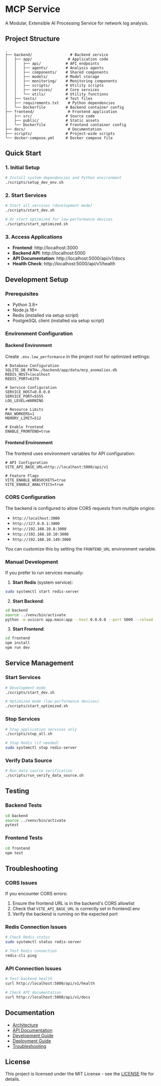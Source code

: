 # MCP Service

A Modular, Extensible AI Processing Service for network log analysis.

## Project Structure

```
.
├── backend/                 # Backend service
│   ├── app/                # Application code
│   │   ├── api/           # API endpoints
│   │   ├── agents/        # Analysis agents
│   │   ├── components/    # Shared components
│   │   ├── models/        # Model storage
│   │   ├── monitoring/    # Monitoring components
│   │   ├── scripts/       # Utility scripts
│   │   ├── services/      # Core services
│   │   └── utils/         # Utility functions
│   ├── tests/             # Test files
│   ├── requirements.txt    # Python dependencies
│   └── Dockerfile         # Backend container config
├── frontend/               # Frontend application
│   ├── src/               # Source code
│   ├── public/            # Static assets
│   └── Dockerfile         # Frontend container config
├── docs/                   # Documentation
├── scripts/               # Project-wide scripts
└── docker-compose.yml     # Docker compose file
```

## Quick Start

### 1. Initial Setup
```bash
# Install system dependencies and Python environment
./scripts/setup_dev_env.sh
```

### 2. Start Services
```bash
# Start all services (development mode)
./scripts/start_dev.sh

# Or start optimized for low-performance devices
./scripts/start_optimized.sh
```

### 3. Access Applications
- **Frontend**: http://localhost:3000
- **Backend API**: http://localhost:5000
- **API Documentation**: http://localhost:5000/api/v1/docs
- **Health Check**: http://localhost:5000/api/v1/health

## Development Setup

### Prerequisites
- Python 3.8+
- Node.js 16+
- Redis (installed via setup script)
- PostgreSQL client (installed via setup script)

### Environment Configuration

#### Backend Environment
Create `.env.low_performance` in the project root for optimized settings:
```env
# Database Configuration
SQLITE_DB_PATH=./backend/app/data/mcp_anomalies.db
REDIS_HOST=localhost
REDIS_PORT=6379

# Service Configuration
SERVICE_HOST=0.0.0.0
SERVICE_PORT=5555
LOG_LEVEL=WARNING

# Resource Limits
MAX_WORKERS=1
MEMORY_LIMIT=512

# Enable frontend
ENABLE_FRONTEND=true
```

#### Frontend Environment
The frontend uses environment variables for API configuration:
```env
# API Configuration
VITE_API_BASE_URL=http://localhost:5000/api/v1

# Feature Flags
VITE_ENABLE_WEBSOCKETS=true
VITE_ENABLE_ANALYTICS=true
```

### CORS Configuration

The backend is configured to allow CORS requests from multiple origins:
- `http://localhost:3000`
- `http://127.0.0.1:3000`
- `http://192.168.10.8:3000`
- `http://192.168.10.10:3000`
- `http://192.168.10.149:3000`

You can customize this by setting the `FRONTEND_URL` environment variable.

### Manual Development

If you prefer to run services manually:

1. **Start Redis** (system service):
```bash
sudo systemctl start redis-server
```

2. **Start Backend**:
```bash
cd backend
source ../venv/bin/activate
python -m uvicorn app.main:app --host 0.0.0.0 --port 5000 --reload
```

3. **Start Frontend**:
```bash
cd frontend
npm install
npm run dev
```

## Service Management

### Start Services
```bash
# Development mode
./scripts/start_dev.sh

# Optimized mode (low-performance devices)
./scripts/start_optimized.sh
```

### Stop Services
```bash
# Stop application services only
./scripts/stop_all.sh

# Stop Redis (if needed)
sudo systemctl stop redis-server
```

### Verify Data Source
```bash
# Run data source verification
./scripts/run_verify_data_source.sh
```

## Testing

### Backend Tests
```bash
cd backend
source ../venv/bin/activate
pytest
```

### Frontend Tests
```bash
cd frontend
npm test
```

## Troubleshooting

### CORS Issues
If you encounter CORS errors:
1. Ensure the frontend URL is in the backend's CORS allowlist
2. Check that `VITE_API_BASE_URL` is correctly set in frontend/.env
3. Verify the backend is running on the expected port

### Redis Connection Issues
```bash
# Check Redis status
sudo systemctl status redis-server

# Test Redis connection
redis-cli ping
```

### API Connection Issues
```bash
# Test backend health
curl http://localhost:5000/api/v1/health

# Check API documentation
curl http://localhost:5000/api/v1/docs
```

## Documentation

- [Architecture](docs/architecture.md)
- [API Documentation](docs/api.md)
- [Development Guide](docs/development.md)
- [Deployment Guide](docs/deployment.md)
- [Troubleshooting](docs/troubleshooting.md)

## License

This project is licensed under the MIT License - see the [LICENSE](LICENSE) file for details. 